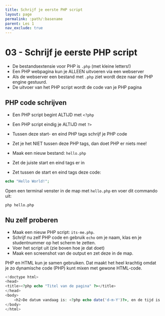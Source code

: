 ```yaml
---
title: Schrijf je eerste PHP script
layout: page
permalink: :path/:basename
parent: Les 1
nav_exclude: true
---
```


# 03 - Schrijf je eerste PHP script

- De bestandsextensie voor PHP is `.php` (met kleine letters!)  
- Een PHP webpagina kun je ALLEEN uitvoeren via een webserver 
- Als de webserver een bestand met `.php` ziet wordt deze naar de PHP engine gestuurd.
- De uitvoer van het PHP script wordt de code van je PHP pagina


## PHP code schrijven

- Een PHP script begint ALTIJD met `<?php `
- Een PHP script eindig je ALTIJD met `?>`
- Tussen deze start- en eind PHP tags schrijf je PHP code
- Zet je het NIET tussen deze PHP tags, dan doet PHP er niets mee!

- Maak een nieuw bestand: `hello.php`
- Zet de juiste start en eind tags er in
- Zet tussen de start en eind tags deze code:

```php
echo "Hello World!";
```
Open een terminal venster in de map met `hello.php` en voer dit commando uit:

`php hello.php`

## Nu zelf proberen

- Maak een nieuw PHP script: `its-me.php`.
- Schrijf nu zelf PHP code en gebruik `echo` om je naam, klas en je studentnummer op het scherm te zetten.
- Voer het script uit (zie boven hoe je dat doet)
- Maak een screenshot van de output en zet deze in de map.

PHP en HTML kun je samen gebruiken. Dat maakt het heel krachtig omdat je zo dynamische code (PHP) kunt mixen 
met gewone HTML-code.

```php
<!doctype html>
<head>
<title><?php echo "Titel van de pagina" ?></title>
</head>
<body>
    <h2>De datum vandaag is: <?php echo date('d-m-Y')?>, en de tijd is <?php echo date("H:i")?> uur. 
</body>
</html>
```

